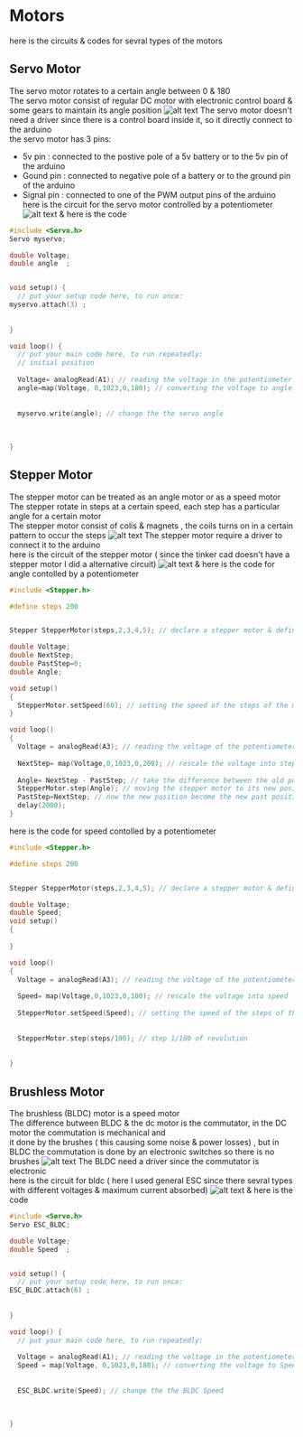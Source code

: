 # Motors
here is the circuits & codes for sevral types of the motors
## Servo Motor
The servo motor rotates to a certain angle between 0 & 180
<br />The servo motor consist of regular DC motor with electronic control board & some gears to maintain its angle position
![alt text](https://www.jameco.com/Jameco/workshop/Howitworks/how-servo-motors-work-fig2.jpg)
The servo motor doesn't need a driver since there is a control board inside it, so it directly connect to the arduino
<br />the servo motor has 3 pins:
* 5v pin : connected to the postive pole of a 5v battery or to the 5v pin of the arduino
* Gound pin : connected to negative pole of a battery or to the ground pin of the arduino
* Signal pin : connected to one of the PWM output pins of the arduino
<br />here is the circuit for the servo motor controlled by a potentiometer
![alt text](https://github.com/Maashn5/Motors/blob/main/Servo_test/servo%20motor%20movement.png)
& here is the code 
```c++
#include <Servo.h>
Servo myservo;

double Voltage; 
double angle  ;


void setup() {
  // put your setup code here, to run once:
myservo.attach(3) ;
  
 
}

void loop() {
  // put your main code here, to run repeatedly:
  // initial position
  
  Voltage= analogRead(A1); // reading the voltage in the potentiometer
  angle=map(Voltage, 0,1023,0,180); // converting the voltage to angle between 0 & 180
  
  
  myservo.write(angle); // change the the servo angle
  
  
  
}
```
## Stepper Motor
The stepper motor can be treated as an angle motor or as a speed motor
<br /> The stepper rotate in steps at a certain speed, each step has a particular angle for a certain motor
<br /> The stepper motor consist of colis & magnets , the coils turns on in a certain pattern to occur the steps
![alt text](https://www.amci.com/files/6215/9363/2691/stepper_current_4_steps.jpg)
The stepper motor require a driver to connect it to the arduino 
<br /> here is  the circuit of the stepper motor ( since the tinker cad doesn't have a stepper motor I did a alternative circuit)
![alt text](https://github.com/Maashn5/Motors/blob/main/StepperMotor_WithPotentiometer/stepper%20motor.png)
& here is the code for angle contolled by a potentiometer 
```c++
#include <Stepper.h>

#define steps 200


Stepper StepperMotor(steps,2,3,4,5); // declare a stepper motor & define its ports in the arduino

double Voltage;
double NextStep;
double PastStep=0;
double Angle;

void setup()
{
  StepperMotor.setSpeed(60); // setting the speed of the steps of the motor
}

void loop()
{
  Voltage = analogRead(A3); // reading the voltage of the potentiometer
  
  NextStep= map(Voltage,0,1023,0,200); // rescale the voltage into steps
    
  Angle= NextStep - PastStep; // take the difference between the old position & the new one 
  StepperMotor.step(Angle); // moving the stepper motor to its new position
  PastStep=NextStep; // now the new position become the new past position 
  delay(2000);
}
```
here is the code for speed contolled by a potentiometer
```c++
#include <Stepper.h>

#define steps 200


Stepper StepperMotor(steps,2,3,4,5); // declare a stepper motor & define its ports in the arduino

double Voltage;
double Speed;
void setup()
{
  
}

void loop()
{
  Voltage = analogRead(A3); // reading the voltage of the potentiometer
  
  Speed= map(Voltage,0,1023,0,100); // rescale the voltage into speed
  
  StepperMotor.setSpeed(Speed); // setting the speed of the steps of the motor  
  
  
  StepperMotor.step(steps/100); // step 1/100 of revolution 
  
  
}
```
## Brushless Motor
The brushless (BLDC) motor is a speed motor
<br /> The difference butween BLDC & the dc motor is the commutator, in the DC motor the commutation is mechanical and <br /> it done by the brushes ( this causing some noise & power losses) , but in BLDC the commutation is done by an electronic switches so there is no brushes
![alt text](https://www.ato.com/Content/Images/uploaded/brushed-dc-motor-vs-brushless-dc-motor.jpg)
The BLDC need a driver since the commutator is electronic 
<br /> here is the circuit for bldc ( here I used general ESC since there sevral types with different voltages & maximum current absorbed)
![alt text](https://github.com/Maashn5/Motors/blob/main/BLDC_ESC/brushless%20motor.png)
& here is the code 
```c++
#include <Servo.h>
Servo ESC_BLDC;

double Voltage; 
double Speed  ;


void setup() {
  // put your setup code here, to run once:
ESC_BLDC.attach(6) ;
  
 
}

void loop() {
  // put your main code here, to run repeatedly:
 
  Voltage = analogRead(A1); // reading the voltage in the potentiometer
  Speed = map(Voltage, 0,1023,0,180); // converting the voltage to Speed between 0 & 180
  
  
  ESC_BLDC.write(Speed); // change the the BLDC Speed
  
  
  
}
```

